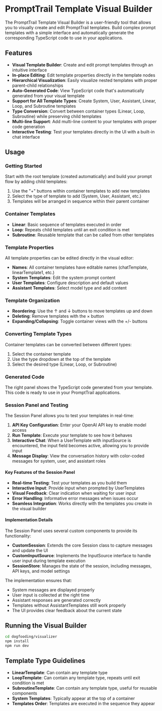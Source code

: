 # PromptTrail Template Visual Builder

The PromptTrail Template Visual Builder is a user-friendly tool that allows you to visually create and edit PromptTrail templates. Build complex prompt templates with a simple interface and automatically generate the corresponding TypeScript code to use in your applications.

## Features

- **Visual Template Builder**: Create and edit prompt templates through an intuitive interface
- **In-place Editing**: Edit template properties directly in the template nodes
- **Hierarchical Visualization**: Easily visualize nested templates with proper parent-child relationships
- **Auto-Generated Code**: View TypeScript code that's automatically generated from your visual template
- **Support for All Template Types**: Create System, User, Assistant, Linear, Loop, and Subroutine templates
- **Type Conversion**: Convert between container types (Linear, Loop, Subroutine) while preserving child templates
- **Multi-line Support**: Add multi-line content to your templates with proper code generation
- **Interactive Testing**: Test your templates directly in the UI with a built-in chat interface

## Usage

### Getting Started

Start with the root template (created automatically) and build your prompt flow by adding child templates:

1. Use the "+" buttons within container templates to add new templates
2. Select the type of template to add (System, User, Assistant, etc.)
3. Templates will be arranged in sequence within their parent container

### Container Templates

- **Linear**: Basic sequence of templates executed in order
- **Loop**: Repeats child templates until an exit condition is met
- **Subroutine**: Reusable template that can be called from other templates

### Template Properties

All template properties can be edited directly in the visual editor:

- **Names**: All container templates have editable names (chatTemplate, linearTemplate1, etc.)
- **System Templates**: Edit the system prompt content
- **User Templates**: Configure description and default values
- **Assistant Templates**: Select model type and add content

### Template Organization

- **Reordering**: Use the ↑ and ↓ buttons to move templates up and down
- **Deleting**: Remove templates with the × button
- **Expanding/Collapsing**: Toggle container views with the +/- buttons

### Converting Template Types

Container templates can be converted between different types:

1. Select the container template
2. Use the type dropdown at the top of the template
3. Select the desired type (Linear, Loop, or Subroutine)

### Generated Code

The right panel shows the TypeScript code generated from your template. This code is ready to use in your PromptTrail applications.

### Session Panel and Testing

The Session Panel allows you to test your templates in real-time:

1. **API Key Configuration**: Enter your OpenAI API key to enable model access
2. **Run Template**: Execute your template to see how it behaves
3. **Interactive Chat**: When a UserTemplate with inputSource is encountered, the input field becomes active, allowing you to provide input
4. **Message Display**: View the conversation history with color-coded messages for system, user, and assistant roles

#### Key Features of the Session Panel

- **Real-time Testing**: Test your templates as you build them
- **Interactive Input**: Provide input when prompted by UserTemplates
- **Visual Feedback**: Clear indication when waiting for user input
- **Error Handling**: Informative error messages when issues occur
- **Seamless Integration**: Works directly with the templates you create in the visual builder

#### Implementation Details

The Session Panel uses several custom components to provide its functionality:

- **CustomSession**: Extends the core Session class to capture messages and update the UI
- **CustomInputSource**: Implements the InputSource interface to handle user input during template execution
- **SessionStore**: Manages the state of the session, including messages, API keys, and model settings

The implementation ensures that:

- System messages are displayed properly
- User input is collected at the right time
- Assistant responses are generated correctly
- Templates without AssistantTemplates still work properly
- The UI provides clear feedback about the current state

## Running the Visual Builder

```bash
cd dogfooding/visualizer
npm install
npm run dev
```

## Template Type Guidelines

- **LinearTemplate**: Can contain any template type
- **LoopTemplate**: Can contain any template type, repeats until exit condition is met
- **SubroutineTemplate**: Can contain any template type, useful for reusable components
- **System Templates**: Typically appear at the top of a container
- **Templates Order**: Templates are executed in the sequence they appear

